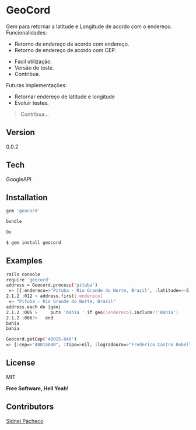 GeoCord
=========

Gem para retornar a latitude e Longitude de acordo com o endereço.
 Funcionalidades:
 * Retorno de endereço de acordo com endereço.
 * Retorno de endereço de acordo com CEP.
  
  - Facil utilização.
  - Versão de teste.
  - Contribua.

Futuras implementações:

- Retornar endereço de latitude e longitude
- Evoluir testes.
> Contribua...


Version
----

0.0.2

Tech
-----------

GoogleAPI

Installation
--------------

```sh
gem 'geocord'

bundle

Ou

$ gem install geocord
```

Examples
--------------
```sh
rails console
require 'geocord'
address = Geocord.process('pituba')
 => [{:endereco=>"Pituba - Rio Grande do Norte, Brazil", :latitude=>-5.983333, :longitude=>-35.4166669}, {:endereco=>"Pituba - Bahia, Brazil", :latitude=>-11.6775581, :longitude=>-42.7225256}, {:endereco=>"Pituba - Rio Grande do Norte, Brazil", :latitude=>-6.4960844, :longitude=>-35.0051338}, {:endereco=>"Pituba, Salvador - State of Bahia, Brazil", :latitude=>-13.0025439, :longitude=>-38.4566915}]
2.1.2 :012 > address.first[:endereco]
 => "Pituba - Rio Grande do Norte, Brazil"
address.each do |geo|
2.1.2 :005 >     puts 'bahia ' if geo[:endereco].include?('Bahia')
2.1.2 :006?>   end
bahia
bahia

Geocord.getCep('40015-040')
=> {:cep=>"40015040", :tipo=>nil, :logradouro=>"Frederico Castro Rebello", :bairro=>"Comércio", :cidade=>"Salvador", :estado=>"BA"}
```

License
----

MIT

**Free Software, Hell Yeah!**


Contributors
--------------
[Sidnei Pacheco](https://github.com/sidneip)

